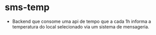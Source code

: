 # sms-temp

* Backend que consome uma api de tempo que a cada 1h informa a temperatura do local selecionado via um sistema de mensageria. 
